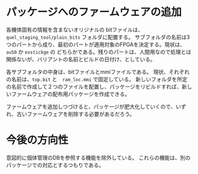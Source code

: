 # パッケージへのファームウェアの追加
各機体固有の情報を含まないオリジナルの bitファイルは、`quel_staging_tool/plain_bits` フォルダに配置する。
サブフォルダの名前は3つのパートから成り、最初のパートが適用対象のFPGAを決定する。現状は、`au50` か `exstickge` の
どちらかである。残りのパートは、人間用なので処理とは関係ないが、バリアントの名前とビルドの日付け、としている。

各サブフォルタの中身は、bitファイルとmmiファイルである。
現状、それぞれの名前は、`top.bit` と　`ram_loc.mmi` で固定している。
新しいフォルダを所定の名前で作成して２つのファイルを配置し、パッケージをリビルドすれば、新しいファームウェアの配布用パッケージを作成できる。

ファームウェアを追加しつづけると、パッケージが肥大化していくので、いずれ、古いファームウェアを削除する必要があるだろう。

# 今後の方向性
意図的に個体管理のDBを参照する機能を除外している。
これらの機能は、別のパッケージでの対応とするつもりである。
